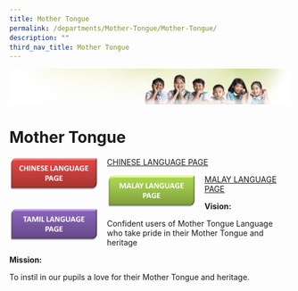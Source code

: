 ```yaml
---
title: Mother Tongue
permalink: /departments/Mother-Tongue/Mother-Tongue/
description: ""
third_nav_title: Mother Tongue
---
```

![](/images/Banner.jpg)

Mother Tongue
=============


<img src="/images/CL%20TAB.png" style="width:160px;height:60px;margin-right:15px;" align = "left">

[CHINESE LANGUAGE PAGE](/departments/Mother-Tongue/Chinese-Language/)

<img src="/images/ML%20TAB.png" style="width:160px;height:60px;margin-right:15px;" align = "left">

[MALAY LANGUAGE PAGE](/departments/Mother-Tongue/Malay-Language/)

<img src="/images/TL%20TAB.png" style="width:160px;height:60px;margin-right:15px;" align = "left">

**Vision:**

Confident users of Mother Tongue Language who take pride in their Mother Tongue and heritage

  

**Mission:**

To instil in our pupils a love for their Mother Tongue and heritage.
